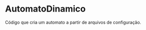 AutomatoDinamico
================

Código que cria um automato a partir de arquivos de configuração.